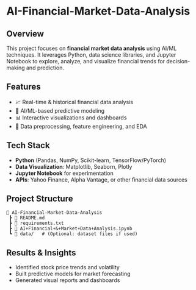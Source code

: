 # AI-Financial-Market-Data-Analysis

## Overview

This project focuses on **financial market data analysis** using AI/ML techniques. It leverages Python, data science libraries, and Jupyter Notebook to explore, analyze, and visualize financial trends for decision-making and prediction.

## Features

* 📈 Real-time & historical financial data analysis
* 🤖 AI/ML-based predictive modeling
* 📊 Interactive visualizations and dashboards
* 🧹 Data preprocessing, feature engineering, and EDA

## Tech Stack

* **Python** (Pandas, NumPy, Scikit-learn, TensorFlow/PyTorch)
* **Data Visualization**: Matplotlib, Seaborn, Plotly
* **Jupyter Notebook** for experimentation
* **APIs**: Yahoo Finance, Alpha Vantage, or other financial data sources

## Project Structure

```
📂 AI-Financial-Market-Data-Analysis
 ┣ 📜 README.md
 ┣ 📜 requirements.txt
 ┣ 📓 AI+Financial+&+Market+Data+Analysis.ipynb
 ┗ 📂 data/   # (Optional: dataset files if used)
```

## Results & Insights

* Identified stock price trends and volatility
* Built predictive models for market forecasting
* Generated visual reports and dashboards
